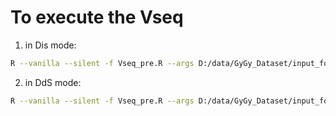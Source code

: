 # To execute the Vseq

1. in Dis mode:

```bash
R --vanilla --silent -f Vseq_pre.R --args D:/data/GyGy_Dataset/input_for_vseq4.csv DiS S:/U_Proteomica/UNIDAD/DatosCrudos/GyGy_Dataset/raws/ D:/data/GyGy_Dataset/vseq_graphs_4/
```  

2. in DdS mode:

```bash
R --vanilla --silent -f Vseq_pre.R --args D:/data/GyGy_Dataset/input_for_vseq4.csv DdS "DOES_NOT_MATTER" D:/data/GyGy_Dataset/vseq_graphs_4/
```

  
  
